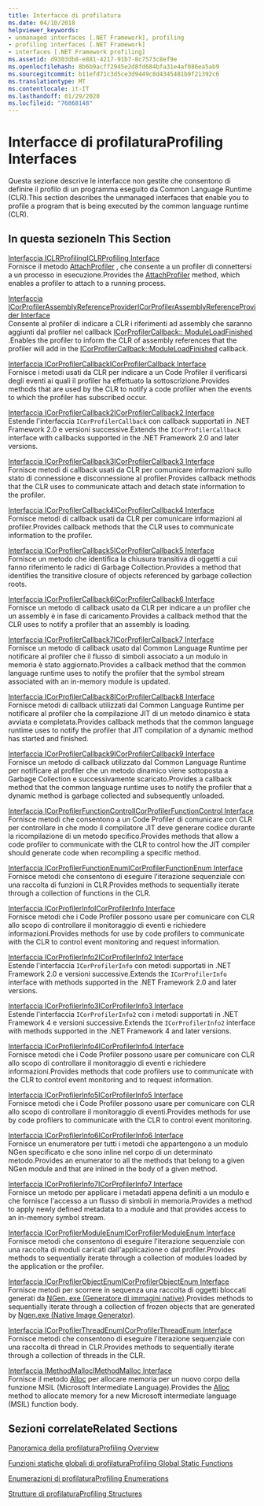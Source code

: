 ```yaml
---
title: Interfacce di profilatura
ms.date: 04/10/2018
helpviewer_keywords:
- unmanaged interfaces [.NET Framework], profiling
- profiling interfaces [.NET Framework]
- interfaces [.NET Framework profiling]
ms.assetid: d9303db8-e881-4217-91b7-8c7573c8ef9e
ms.openlocfilehash: 8b6b9acff2945e2d8fd684bfa31e4af086ea5ab9
ms.sourcegitcommit: b11efd71c3d5ce3d9449c8d4345481b9f21392c6
ms.translationtype: MT
ms.contentlocale: it-IT
ms.lasthandoff: 01/29/2020
ms.locfileid: "76868148"
---
```

# <a name="profiling-interfaces"></a><span data-ttu-id="94cf4-102">Interfacce di profilatura</span><span class="sxs-lookup"><span data-stu-id="94cf4-102">Profiling Interfaces</span></span>
<span data-ttu-id="94cf4-103">Questa sezione descrive le interfacce non gestite che consentono di definire il profilo di un programma eseguito da Common Language Runtime (CLR).</span><span class="sxs-lookup"><span data-stu-id="94cf4-103">This section describes the unmanaged interfaces that enable you to profile a program that is being executed by the common language runtime (CLR).</span></span>  
  
## <a name="in-this-section"></a><span data-ttu-id="94cf4-104">In questa sezione</span><span class="sxs-lookup"><span data-stu-id="94cf4-104">In This Section</span></span>  
 [<span data-ttu-id="94cf4-105">Interfaccia ICLRProfiling</span><span class="sxs-lookup"><span data-stu-id="94cf4-105">ICLRProfiling Interface</span></span>](iclrprofiling-interface.md)  
 <span data-ttu-id="94cf4-106">Fornisce il metodo [AttachProfiler](iclrprofiling-attachprofiler-method.md) , che consente a un profiler di connettersi a un processo in esecuzione.</span><span class="sxs-lookup"><span data-stu-id="94cf4-106">Provides the [AttachProfiler](iclrprofiling-attachprofiler-method.md) method, which enables a profiler to attach to a running process.</span></span>  
  
 [<span data-ttu-id="94cf4-107">Interfaccia ICorProfilerAssemblyReferenceProvider</span><span class="sxs-lookup"><span data-stu-id="94cf4-107">ICorProfilerAssemblyReferenceProvider Interface</span></span>](icorprofilerassemblyreferenceprovider-interface.md)  
 <span data-ttu-id="94cf4-108">Consente al profiler di indicare a CLR i riferimenti ad assembly che saranno aggiunti dal profiler nel callback [ICorProfilerCallback:: ModuleLoadFinished](icorprofilercallback-moduleloadfinished-method.md) .</span><span class="sxs-lookup"><span data-stu-id="94cf4-108">Enables the profiler to inform the CLR of assembly references that the profiler will add in the [ICorProfilerCallback::ModuleLoadFinished](icorprofilercallback-moduleloadfinished-method.md) callback.</span></span>  
  
 [<span data-ttu-id="94cf4-109">Interfaccia ICorProfilerCallback</span><span class="sxs-lookup"><span data-stu-id="94cf4-109">ICorProfilerCallback Interface</span></span>](icorprofilercallback-interface.md)  
 <span data-ttu-id="94cf4-110">Fornisce i metodi usati da CLR per indicare a un Code Profiler il verificarsi degli eventi ai quali il profiler ha effettuato la sottoscrizione.</span><span class="sxs-lookup"><span data-stu-id="94cf4-110">Provides methods that are used by the CLR to notify a code profiler when the events to which the profiler has subscribed occur.</span></span>  
  
 [<span data-ttu-id="94cf4-111">Interfaccia ICorProfilerCallback2</span><span class="sxs-lookup"><span data-stu-id="94cf4-111">ICorProfilerCallback2 Interface</span></span>](icorprofilercallback2-interface.md)  
 <span data-ttu-id="94cf4-112">Estende l'interfaccia `ICorProfilerCallback` con callback supportati in .NET Framework 2.0 e versioni successive.</span><span class="sxs-lookup"><span data-stu-id="94cf4-112">Extends the `ICorProfilerCallback` interface with callbacks supported in the .NET Framework 2.0 and later versions.</span></span>  
  
 [<span data-ttu-id="94cf4-113">Interfaccia ICorProfilerCallback3</span><span class="sxs-lookup"><span data-stu-id="94cf4-113">ICorProfilerCallback3 Interface</span></span>](icorprofilercallback3-interface.md)  
 <span data-ttu-id="94cf4-114">Fornisce metodi di callback usati da CLR per comunicare informazioni sullo stato di connessione e disconnessione al profiler.</span><span class="sxs-lookup"><span data-stu-id="94cf4-114">Provides callback methods that the CLR uses to communicate attach and detach state information to the profiler.</span></span>  
  
 [<span data-ttu-id="94cf4-115">Interfaccia ICorProfilerCallback4</span><span class="sxs-lookup"><span data-stu-id="94cf4-115">ICorProfilerCallback4 Interface</span></span>](icorprofilercallback4-interface.md)  
 <span data-ttu-id="94cf4-116">Fornisce metodi di callback usati da CLR per comunicare informazioni al profiler.</span><span class="sxs-lookup"><span data-stu-id="94cf4-116">Provides callback methods that the CLR uses to communicate information to the profiler.</span></span>  
  
 [<span data-ttu-id="94cf4-117">Interfaccia ICorProfilerCallback5</span><span class="sxs-lookup"><span data-stu-id="94cf4-117">ICorProfilerCallback5 Interface</span></span>](icorprofilercallback5-interface.md)  
 <span data-ttu-id="94cf4-118">Fornisce un metodo che identifica la chiusura transitiva di oggetti a cui fanno riferimento le radici di Garbage Collection.</span><span class="sxs-lookup"><span data-stu-id="94cf4-118">Provides a method that identifies the transitive closure of objects referenced by garbage collection roots.</span></span>  
  
 [<span data-ttu-id="94cf4-119">Interfaccia ICorProfilerCallback6</span><span class="sxs-lookup"><span data-stu-id="94cf4-119">ICorProfilerCallback6 Interface</span></span>](icorprofilercallback6-interface.md)  
 <span data-ttu-id="94cf4-120">Fornisce un metodo di callback usato da CLR per indicare a un profiler che un assembly è in fase di caricamento.</span><span class="sxs-lookup"><span data-stu-id="94cf4-120">Provides a callback method that the CLR uses to notify a profiler that an assembly is loading.</span></span>  
  
 [<span data-ttu-id="94cf4-121">Interfaccia ICorProfilerCallback7</span><span class="sxs-lookup"><span data-stu-id="94cf4-121">ICorProfilerCallback7 Interface</span></span>](icorprofilercallback7-interface.md)  
 <span data-ttu-id="94cf4-122">Fornisce un metodo di callback usato dal Common Language Runtime per notificare al profiler che il flusso di simboli associato a un modulo in memoria è stato aggiornato.</span><span class="sxs-lookup"><span data-stu-id="94cf4-122">Provides a callback method that the common language runtime uses to notify the profiler that the symbol stream associated with an in-memory module is updated.</span></span>  

[<span data-ttu-id="94cf4-123">Interfaccia ICorProfilerCallback8</span><span class="sxs-lookup"><span data-stu-id="94cf4-123">ICorProfilerCallback8 Interface</span></span>](icorprofilercallback8-interface.md)  
<span data-ttu-id="94cf4-124">Fornisce metodi di callback utilizzati dal Common Language Runtime per notificare al profiler che la compilazione JIT di un metodo dinamico è stata avviata e completata.</span><span class="sxs-lookup"><span data-stu-id="94cf4-124">Provides callback methods that the common language runtime uses to notify the profiler that JIT compilation of a dynamic method has started and finished.</span></span>

[<span data-ttu-id="94cf4-125">Interfaccia ICorProfilerCallback9</span><span class="sxs-lookup"><span data-stu-id="94cf4-125">ICorProfilerCallback9 Interface</span></span>](icorprofilercallback9-interface.md)  
<span data-ttu-id="94cf4-126">Fornisce un metodo di callback utilizzato dal Common Language Runtime per notificare al profiler che un metodo dinamico viene sottoposta a Garbage Collection e successivamente scaricato.</span><span class="sxs-lookup"><span data-stu-id="94cf4-126">Provides a callback method that the common language runtime uses to notify the profiler that a dynamic method is garbage collected and subsequently unloaded.</span></span>

 [<span data-ttu-id="94cf4-127">Interfaccia ICorProfilerFunctionControl</span><span class="sxs-lookup"><span data-stu-id="94cf4-127">ICorProfilerFunctionControl Interface</span></span>](icorprofilerfunctioncontrol-interface.md)  
 <span data-ttu-id="94cf4-128">Fornisce metodi che consentono a un Code Profiler di comunicare con CLR per controllare in che modo il compilatore JIT deve generare codice durante la ricompilazione di un metodo specifico.</span><span class="sxs-lookup"><span data-stu-id="94cf4-128">Provides methods that allow a code profiler to communicate with the CLR to control how the JIT compiler should generate code when recompiling a specific method.</span></span>  
  
 [<span data-ttu-id="94cf4-129">Interfaccia ICorProfilerFunctionEnum</span><span class="sxs-lookup"><span data-stu-id="94cf4-129">ICorProfilerFunctionEnum Interface</span></span>](icorprofilerfunctionenum-interface.md)  
 <span data-ttu-id="94cf4-130">Fornisce metodi che consentono di eseguire l'iterazione sequenziale con una raccolta di funzioni in CLR.</span><span class="sxs-lookup"><span data-stu-id="94cf4-130">Provides methods to sequentially iterate through a collection of functions in the CLR.</span></span>  
  
 [<span data-ttu-id="94cf4-131">Interfaccia ICorProfilerInfo</span><span class="sxs-lookup"><span data-stu-id="94cf4-131">ICorProfilerInfo Interface</span></span>](icorprofilerinfo-interface.md)  
 <span data-ttu-id="94cf4-132">Fornisce metodi che i Code Profiler possono usare per comunicare con CLR allo scopo di controllare il monitoraggio di eventi e richiedere informazioni.</span><span class="sxs-lookup"><span data-stu-id="94cf4-132">Provides methods for use by code profilers to communicate with the CLR to control event monitoring and request information.</span></span>  
  
 [<span data-ttu-id="94cf4-133">Interfaccia ICorProfilerInfo2</span><span class="sxs-lookup"><span data-stu-id="94cf4-133">ICorProfilerInfo2 Interface</span></span>](icorprofilerinfo2-interface.md)  
 <span data-ttu-id="94cf4-134">Estende l'interfaccia `ICorProfilerInfo` con metodi supportati in .NET Framework 2.0 e versioni successive.</span><span class="sxs-lookup"><span data-stu-id="94cf4-134">Extends the `ICorProfilerInfo` interface with methods supported in the .NET Framework 2.0 and later versions.</span></span>  
  
 [<span data-ttu-id="94cf4-135">Interfaccia ICorProfilerInfo3</span><span class="sxs-lookup"><span data-stu-id="94cf4-135">ICorProfilerInfo3 Interface</span></span>](icorprofilerinfo3-interface.md)  
 <span data-ttu-id="94cf4-136">Estende l'interfaccia `ICorProfilerInfo2` con i metodi supportati in .NET Framework 4 e versioni successive.</span><span class="sxs-lookup"><span data-stu-id="94cf4-136">Extends the `ICorProfilerInfo2` interface with methods supported in the .NET Framework 4 and later versions.</span></span>  
  
 [<span data-ttu-id="94cf4-137">Interfaccia ICorProfilerInfo4</span><span class="sxs-lookup"><span data-stu-id="94cf4-137">ICorProfilerInfo4 Interface</span></span>](icorprofilerinfo4-interface.md)  
 <span data-ttu-id="94cf4-138">Fornisce metodi che i Code Profiler possono usare per comunicare con CLR allo scopo di controllare il monitoraggio di eventi e richiedere informazioni.</span><span class="sxs-lookup"><span data-stu-id="94cf4-138">Provides methods that code profilers use to communicate with the CLR to control event monitoring and to request information.</span></span>  
  
 [<span data-ttu-id="94cf4-139">Interfaccia ICorProfilerInfo5</span><span class="sxs-lookup"><span data-stu-id="94cf4-139">ICorProfilerInfo5 Interface</span></span>](icorprofilerinfo5-interface.md)  
 <span data-ttu-id="94cf4-140">Fornisce metodi che i Code Profiler possono usare per comunicare con CLR allo scopo di controllare il monitoraggio di eventi.</span><span class="sxs-lookup"><span data-stu-id="94cf4-140">Provides methods for use by code profilers to communicate with the CLR to control event monitoring.</span></span>  
  
 [<span data-ttu-id="94cf4-141">Interfaccia ICorProfilerInfo6</span><span class="sxs-lookup"><span data-stu-id="94cf4-141">ICorProfilerInfo6 Interface</span></span>](icorprofilerinfo6-interface.md)  
 <span data-ttu-id="94cf4-142">Fornisce un enumeratore per tutti i metodi che appartengono a un modulo NGen specificato e che sono inline nel corpo di un determinato metodo.</span><span class="sxs-lookup"><span data-stu-id="94cf4-142">Provides an enumerator to all the methods that belong to a given NGen module and that are inlined in the body of a given method.</span></span>  
  
 [<span data-ttu-id="94cf4-143">Interfaccia ICorProfilerInfo7</span><span class="sxs-lookup"><span data-stu-id="94cf4-143">ICorProfilerInfo7 Interface</span></span>](icorprofilerinfo7-interface.md)  
 <span data-ttu-id="94cf4-144">Fornisce un metodo per applicare i metadati appena definiti a un modulo e che fornisce l'accesso a un flusso di simboli in memoria.</span><span class="sxs-lookup"><span data-stu-id="94cf4-144">Provides a method to apply newly defined metadata to a module and that provides access to an in-memory symbol stream.</span></span>  
  
 [<span data-ttu-id="94cf4-145">Interfaccia ICorProfilerModuleEnum</span><span class="sxs-lookup"><span data-stu-id="94cf4-145">ICorProfilerModuleEnum Interface</span></span>](icorprofilermoduleenum-interface.md)  
 <span data-ttu-id="94cf4-146">Fornisce metodi che consentono di eseguire l'iterazione sequenziale con una raccolta di moduli caricati dall'applicazione o dal profiler.</span><span class="sxs-lookup"><span data-stu-id="94cf4-146">Provides methods to sequentially iterate through a collection of modules loaded by the application or the profiler.</span></span>  
  
 [<span data-ttu-id="94cf4-147">Interfaccia ICorProfilerObjectEnum</span><span class="sxs-lookup"><span data-stu-id="94cf4-147">ICorProfilerObjectEnum Interface</span></span>](icorprofilerobjectenum-interface.md)  
 <span data-ttu-id="94cf4-148">Fornisce metodi per scorrere in sequenza una raccolta di oggetti bloccati generati da [NGen. exe (Generatore di immagini native)](../../../../docs/framework/tools/ngen-exe-native-image-generator.md).</span><span class="sxs-lookup"><span data-stu-id="94cf4-148">Provides methods to sequentially iterate through a collection of frozen objects that are generated by [Ngen.exe (Native Image Generator)](../../../../docs/framework/tools/ngen-exe-native-image-generator.md).</span></span>  
  
 [<span data-ttu-id="94cf4-149">Interfaccia ICorProfilerThreadEnum</span><span class="sxs-lookup"><span data-stu-id="94cf4-149">ICorProfilerThreadEnum Interface</span></span>](icorprofilerthreadenum-interface.md)  
 <span data-ttu-id="94cf4-150">Fornisce metodi che consentono di eseguire l'iterazione sequenziale con una raccolta di thread in CLR.</span><span class="sxs-lookup"><span data-stu-id="94cf4-150">Provides methods to sequentially iterate through a collection of threads in the CLR.</span></span>  
  
 [<span data-ttu-id="94cf4-151">Interfaccia IMethodMalloc</span><span class="sxs-lookup"><span data-stu-id="94cf4-151">IMethodMalloc Interface</span></span>](imethodmalloc-interface.md)  
 <span data-ttu-id="94cf4-152">Fornisce il metodo [Alloc](imethodmalloc-alloc-method.md) per allocare memoria per un nuovo corpo della funzione MSIL (Microsoft Intermediate Language).</span><span class="sxs-lookup"><span data-stu-id="94cf4-152">Provides the [Alloc](imethodmalloc-alloc-method.md) method to allocate memory for a new Microsoft intermediate language (MSIL) function body.</span></span>  
  
## <a name="related-sections"></a><span data-ttu-id="94cf4-153">Sezioni correlate</span><span class="sxs-lookup"><span data-stu-id="94cf4-153">Related Sections</span></span>  
 [<span data-ttu-id="94cf4-154">Panoramica della profilatura</span><span class="sxs-lookup"><span data-stu-id="94cf4-154">Profiling Overview</span></span>](profiling-overview.md)  
  
 [<span data-ttu-id="94cf4-155">Funzioni statiche globali di profilatura</span><span class="sxs-lookup"><span data-stu-id="94cf4-155">Profiling Global Static Functions</span></span>](profiling-global-static-functions.md)  
  
 [<span data-ttu-id="94cf4-156">Enumerazioni di profilatura</span><span class="sxs-lookup"><span data-stu-id="94cf4-156">Profiling Enumerations</span></span>](profiling-enumerations.md)  
  
 [<span data-ttu-id="94cf4-157">Strutture di profilatura</span><span class="sxs-lookup"><span data-stu-id="94cf4-157">Profiling Structures</span></span>](profiling-structures.md)
